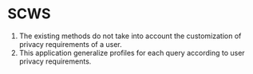 # SCWS
1.	The existing methods do not take into account the customization of privacy requirements of a user.
2.  This application generalize profiles for each query according to user privacy requirements.

